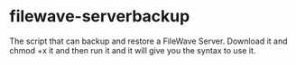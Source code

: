 # filewave-serverbackup
The script that can backup and restore a FileWave Server. Download it and chmod +x it and then run it and it will give you the syntax to use it. 